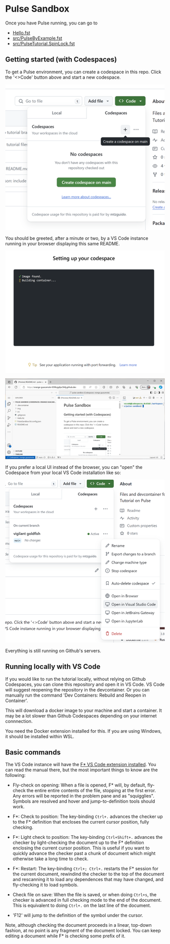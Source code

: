 Pulse Sandbox
=============

Once you have Pulse running, you can go to
- [Hello.fst](Hello.fst)
- [src/PulseByExample.fst](src/PulseByExample.fst)
- [src/PulseTutorial.SpinLock.fst](src/PulseTutorial.SpinLock.fst)

Getting started (with Codespaces)
---------------------------------

To get a Pulse environment, you can create a codespace in this repo.
Click the '<>Code' button above and start a new codespace.

![Creating a Codespace](img/create.png)

You should be greeted, after a minute or two, by a VS Code instance
running in your browser displaying this same README.

![Loading screen](img/starting.png)

![Opened Codespace](img/vscode.png)

If you prefer a local UI instead of the browser, you can "open"
the Codespace from your local VS Code installation like so:

![Local open](img/local-open.png)

Everything is still running on Github's servers.

Running locally with VS Code
----------------------------

If you would like to run the tutorial locally, without relying on Github
Codespaces, you can clone this repository and open it in VS Code. VS
Code will suggest reopening the repository in the devcontainer. Or you
can manually run the command 'Dev Containers: Rebuild and Reopen in
Container'.

This will download a docker image to your machine and start a container.
It may be a lot slower than Github Codespaces depending on your internet
connnection.

You need the Docker extension installed for this. If you are using
Windows, it should be installed within WSL.

Basic commands
--------------

The VS Code instance will have the [F* VS Code extension installed](https://github.com/FStarLang/fstar-vscode-assistant). You can read the manual there,
but the most important things to know are the following:

* Fly-check on opening: When a file is opened, F* will, by default, 
  fly-check the entire entire contents of the file,
  stopping at the first error. Any errors will be reported in the problem pane
  and as "squigglies". Symbols are resolved and hover and jump-to-definition
  tools should work.

* F*: Check to position: The key-binding `Ctrl+.` advances the checker up to the
  F* definition that encloses the current cursor position, fully checking.

* F*: Light check to position: The key-binding `Ctrl+Shift+.` advances the checker by
  light-checking the document up to the F* definition enclosing the current cursor position.
  This is useful if you want to quickly advance the checker past a chunk of document which
  might otherwise take a long time to check.

* F*: Restart: The key-binding `Ctrl+; Ctrl+.` restarts the F* session for the current document,
  rewindind the checker to the top of the document and rescanning it to load any dependences
  that may have changed, and fly-checking it to load symbols.

* Check file on save: When the file is saved, or when doing `Ctrl+s`, the
  checker is advanced in full checking mode to the end of the document.
  This is equivalent to doing `Ctrl+.` on the last line of the document.

* 'F12' will jump to the definition of the symbol under the cursor.

Note, although checking the document proceeds in a linear, top-down fashion, at no point is any
fragment of the document locked. You can keep editing a document while F* is checking some prefix 
of it.

